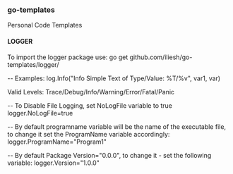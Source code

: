### go-templates
Personal Code Templates

#### LOGGER
To import the logger package use:
go get github.com/iliesh/go-templates/logger/

-- Examples:
log.Info("Info Simple Text of Type/Value: %T/%v", var1, var)

Valid Levels: Trace/Debug/Info/Warning/Error/Fatal/Panic

-- To Disable File Logging, set NoLogFile variable to true 
logger.NoLogFile=true

-- By default programname variable will be the name of the executable file, to change it set the ProgramName variable accordingly:
logger.ProgramName="Program1"

-- By default Package Version="0.0.0", to change it - set the following variable:
logger.Version="1.0.0"
